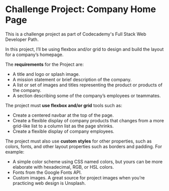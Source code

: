 # Challenge Project: Company Home Page

This is a challenge project as part of Codecademy's Full Stack Web Developer Path.

In this project, I’ll be using flexbox and/or grid to design and build the layout for a company’s homepage.

The **requirements** for the Project are:

- A title and logo or splash image.
- A mission statement or brief description of the company.
- A list or set of images and titles representing the product or products of the company.
- A section describing some of the company’s employees or teammates.

The project must **use flexbox and/or grid** tools such as:

- Create a centered navbar at the top of the page.
- Create a flexible display of company products that changes from a more grid-like list to a column list as the page shrinks.
- Create a flexible display of company employees.

The project must also use **custom styles** for other properties, such as colors, fonts, and other layout properties such as borders and padding. For example:

- A simple color scheme using CSS named colors, but yours can be more elaborate with hexadecimal, RGB, or HSL colors.
- Fonts from the Google Fonts API.
- Custom images. A great source for project images when you’re practicing web design is Unsplash.